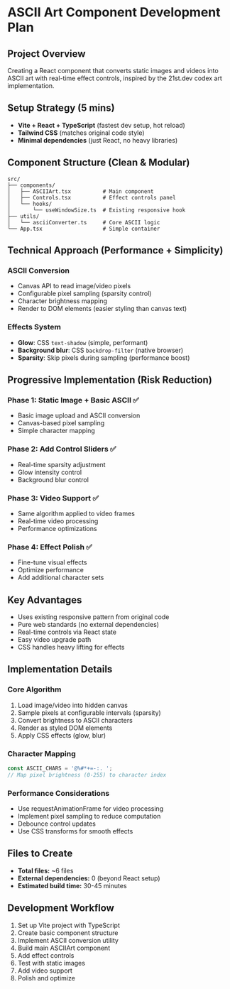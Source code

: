# ASCII Art Component Development Plan

## Project Overview
Creating a React component that converts static images and videos into ASCII art with real-time effect controls, inspired by the 21st.dev codex art implementation.

## Setup Strategy (5 mins)
- **Vite + React + TypeScript** (fastest dev setup, hot reload)
- **Tailwind CSS** (matches original code style)
- **Minimal dependencies** (just React, no heavy libraries)

## Component Structure (Clean & Modular)
```
src/
├── components/
│   ├── ASCIIArt.tsx          # Main component
│   ├── Controls.tsx          # Effect controls panel
│   └── hooks/
│       └── useWindowSize.ts  # Existing responsive hook
├── utils/
│   └── asciiConverter.ts     # Core ASCII logic
└── App.tsx                   # Simple container
```

## Technical Approach (Performance + Simplicity)

### ASCII Conversion
- Canvas API to read image/video pixels
- Configurable pixel sampling (sparsity control)
- Character brightness mapping
- Render to DOM elements (easier styling than canvas text)

### Effects System
- **Glow**: CSS `text-shadow` (simple, performant)
- **Background blur**: CSS `backdrop-filter` (native browser)
- **Sparsity**: Skip pixels during sampling (performance boost)

## Progressive Implementation (Risk Reduction)

### Phase 1: Static Image + Basic ASCII ✅
- Basic image upload and ASCII conversion
- Canvas-based pixel sampling
- Simple character mapping

### Phase 2: Add Control Sliders ✅
- Real-time sparsity adjustment
- Glow intensity control
- Background blur control

### Phase 3: Video Support ✅
- Same algorithm applied to video frames
- Real-time video processing
- Performance optimizations

### Phase 4: Effect Polish ✅
- Fine-tune visual effects
- Optimize performance
- Add additional character sets

## Key Advantages
- Uses existing responsive pattern from original code
- Pure web standards (no external dependencies)
- Real-time controls via React state
- Easy video upgrade path
- CSS handles heavy lifting for effects

## Implementation Details

### Core Algorithm
1. Load image/video into hidden canvas
2. Sample pixels at configurable intervals (sparsity)
3. Convert brightness to ASCII characters
4. Render as styled DOM elements
5. Apply CSS effects (glow, blur)

### Character Mapping
```javascript
const ASCII_CHARS = '@%#*+=-:. ';
// Map pixel brightness (0-255) to character index
```

### Performance Considerations
- Use requestAnimationFrame for video processing
- Implement pixel sampling to reduce computation
- Debounce control updates
- Use CSS transforms for smooth effects

## Files to Create
- **Total files:** ~6 files
- **External dependencies:** 0 (beyond React setup)
- **Estimated build time:** 30-45 minutes

## Development Workflow
1. Set up Vite project with TypeScript
2. Create basic component structure
3. Implement ASCII conversion utility
4. Build main ASCIIArt component
5. Add effect controls
6. Test with static images
7. Add video support
8. Polish and optimize